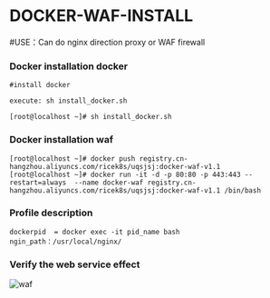 # DOCKER-WAF-INSTALL #

#USE：Can do nginx direction proxy or WAF firewall


### Docker installation docker ###



    #install docker

    execute: sh install_docker.sh

    [root@localhost ~]# sh install_docker.sh


### Docker installation waf ###

    [root@localhost ~]# docker push registry.cn-hangzhou.aliyuncs.com/ricek8s/uqsjsj:docker-waf-v1.1
    [root@localhost ~]# docker run -it -d -p 80:80 -p 443:443 --restart=always  --name docker-waf registry.cn-hangzhou.aliyuncs.com/ricek8s/uqsjsj:docker-waf-v1.1 /bin/bash



### Profile description ###
    dockerpid  = docker exec -it pid_name bash
    ngin_path：/usr/local/nginx/



### Verify the web service effect ###
![waf](https://share-emlog.oss-cn-beijing.aliyuncs.com/waf-web.png)







